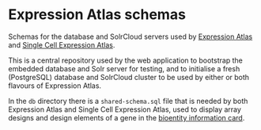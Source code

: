 # Expression Atlas schemas

Schemas for the database and SolrCloud servers used by [Expression Atlas](https://www.ebi.ac.uk/gxa) and [Single Cell
Expression Atlas](https://www.ebi.ac.uk/gxa/sc).

This is a central repository used by the web application to bootstrap the embedded database and Solr server for
testing, and to initialise a fresh (PostgreSQL) database and SolrCloud cluster to be used by either or both flavours of
Expression Atlas.

In the `db` directory there is a `shared-schema.sql` file that is needed by both Expression Atlas and Single Cell
Expression Atlas, used to display array designs and design elements of a gene in the [bioentity information
card](https://github.com/ebi-gene-expression-group/atlas-bioentity-information).
